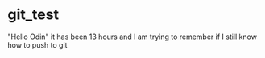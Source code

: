 # git_test
"Hello Odin"
it has been 13 hours and I am trying to remember if I
still know how to push to git
